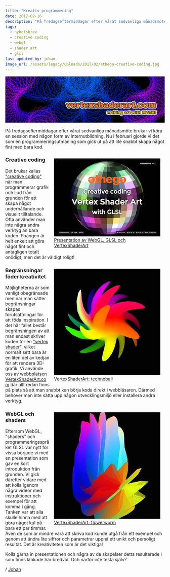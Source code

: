 ```yaml
---
title: "Kreativ programmering"
date: 2017-02-16
description: "På fredagseftermiddagar efter vårat sedvanliga månadsmöte brukar vi köra en session med någon form av internutbildning. Nu i februari gjorde vi det som en programmeringsutmaning som gick ut på att lite snabbt skapa något fint med bara kod."
tags:
  - nyhetsbrev
  - creative coding
  - webgl
  - shader art
  - glsl
last_updated_by: johan
image_url: /assets/legacy/uploads/2017/02/athega-creative-coding.jpg
---
```

<figure style="margin:0">
    <a href="https://www.vertexshaderart.com/">
        <img src="/assets/legacy/uploads/2017/02/vertexshaderart.jpg" alt="VertexShaderArt.com">
    </a>
</figure>

På fredagseftermiddagar efter vårat sedvanliga månadsmöte brukar vi köra en session med någon form av internutbildning.
Nu i februari gjorde vi det som en programmeringsutmaning som gick ut på att lite snabbt skapa något fint med bara kod.

<figure style="float:right;clear:right;margin:1em;">
    <a href="https://slides.com/johanberonius/shader-art/fullscreen">
        <img src="/assets/legacy/uploads/2017/02/athega-creative-coding.jpg" alt="Creative Coding - Intro presentation">
        <figcaption>Presentation av WebGL, GLSL och<br>VertexShaderArt</figcaption>
    </a>
</figure>

### Creative coding
Det brukar kallas ["creative coding"](https://en.wikipedia.org/wiki/Creative_coding) när man programmerar grafik och ljud från grunden för att skapa något underhållande och visuellt tilltalande.
Ofta använder man inte några andra verktyg än bara koden.
Poängen är helt enkelt att göra något fint och antagligen totalt onödigt, men det är väldigt roligt!

<figure style="float:right;clear:right;margin:1em;">
    <a href="https://www.vertexshaderart.com/art/mAZixq6fNzd7qSpQs">
        <img src="/assets/legacy/uploads/2017/02/technoball.jpg" alt="technoball">
        <figcaption>VertexShaderArt: technoball</figcaption>
    </a>
</figure>

### Begränsningar föder kreativitet

Möjligheterna är som vanligt obegränsade men när man sätter begränsningar skapas förutsättningar för att föda inspiration.
I det här fallet består begränsningen av att man endast skriver koden för en ["vertex shader"](https://en.wikipedia.org/wiki/Shader#Vertex_shaders), vilket normalt sett bara är en liten del av kedjan för att rendera 3D-grafik.
Vi använde oss av webbplatsen [VertexShaderArt.com](https://www.vertexshaderart.com/) där allt redan finns på plats så att man snabbt kan börja koda direkt i webbläsaren.
Därmed behöver man inte sätta upp någon utvecklingsmiljö eller installera andra verktyg.

<figure style="float:right;clear:right;margin:1em;">
    <a href="https://www.vertexshaderart.com/art/Ghsjg9yjpwFdatBgX">
        <img src="/assets/legacy/uploads/2017/02/flowerworm.jpg" alt="flowerworm">
        <figcaption>VertexShaderArt: flowerworm</figcaption>
    </a>
</figure>

### WebGL och shaders
Eftersom WebGL, "shaders" och programmeringsspråket GLSL var nytt för vissa började vi med en presentation som gav en kort introduktion från grunden.
Vi gick därefter vidare med att kolla igenom några videor med instruktioner och exempel för att komma i gång.
Tanken var att alla skulle hinna med att göra något kul på bara ett par timmar.
Även de som är mindre vara att skriva kod kunde utgå från ett exempel och genom att ändra lite siffror och parametrar uppnå ett unikt och persoligt resultat.
Det är kreativiteten som är det viktiga!

Kolla gärna in presentationen och några av de skapelser detta resulterade i som finns länkade här bredvid.
Och varför inte testa själv?

/ [Johan](/johan)
